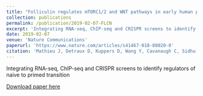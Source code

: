 ```yaml
---
title: "Folliculin regulates mTORC1/2 and WNT pathways in early human pluripotency"
collection: publications
permalink: /publication/2019-02-07-FLCN
excerpt: 'Integrating RNA-seq, ChIP-seq and CRISPR screens to identify regulators of naive to primed transition'
date: 2019-02-07
venue: 'Nature Communications'
paperurl: 'https://www.nature.com/articles/s41467-018-08020-0'
citation: 'Mathieu J, Detraux D, Kuppers D, Wang Y, Cavanaugh C, Sidhu S, Levy S, Robitaille AM, Ferreccio A, Bottorff T, McAlister A, Somasundaram L, Artoni F, Battle S, Hawkins RD, Moon RT, Ware CB, Paddison PJ, Ruohola-Baker H: Folliculin regulates mTORC1/2 and WNT pathways in early human pluripotency. Nature communications. 10:632, 2019'
---
```

Integrating RNA-seq, ChIP-seq and CRISPR screens to identify regulators of naive to primed transition

[Download paper here](https://www.nature.com/articles/s41467-018-08020-0)
